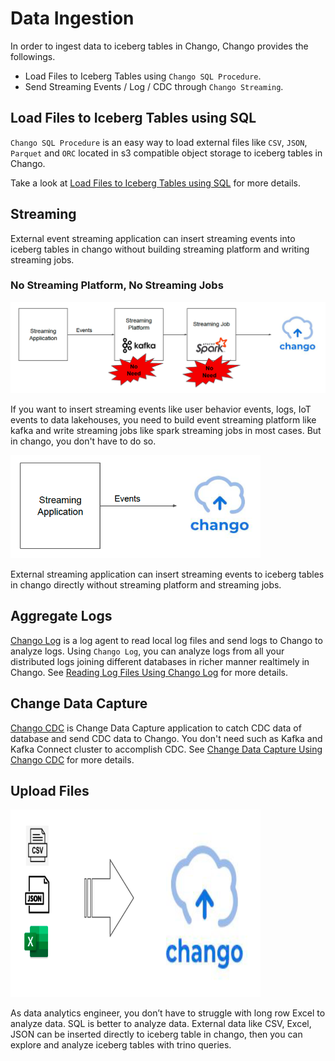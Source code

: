 # Data Ingestion

In order to ingest data to iceberg tables in Chango, Chango provides the followings.

- Load Files to Iceberg Tables using `Chango SQL Procedure`.
- Send Streaming Events / Log / CDC through `Chango Streaming`.


## Load Files to Iceberg Tables using SQL

`Chango SQL Procedure` is an easy way to load external files like `CSV`, `JSON`, `Parquet` and `ORC` located in s3 compatible object storage 
to iceberg tables in Chango.

Take a look at <a href="../../user-guide/load-files">Load Files to Iceberg Tables using SQL</a> for more details.



## Streaming


External event streaming application can insert streaming events into iceberg tables in chango without building streaming platform and writing streaming jobs.


### No Streaming Platform, No Streaming Jobs

<img width="700" src="../../images/chango-streaming.png" />

If you want to insert streaming events like user behavior events, logs, IoT events to data lakehouses, you need to build event streaming platform like kafka
and write streaming jobs like spark streaming jobs in most cases. But in chango, you don't have to do so.

<img width="400" src="../../images/chango-streaming2.png" />

External streaming application can insert streaming events to iceberg tables in chango directly without streaming platform and streaming jobs.

## Aggregate Logs

[Chango Log](https://github.com/cloudcheflabs/chango-log) is a log agent to read local log files and send logs
to Chango to analyze logs. 
Using `Chango Log`, you can analyze logs from all your distributed logs joining different databases in richer manner realtimely in Chango.
See <a href="../../user-guide/chango-log/">Reading Log Files Using Chango Log</a> for more details.


## Change Data Capture

[Chango CDC](https://github.com/cloudcheflabs/chango-cdc) is Change Data Capture application to catch CDC data of database
and send CDC data to Chango.
You don't need such as Kafka and Kafka Connect cluster to accomplish CDC. See <a href="../../user-guide/chango-cdc/">Change Data Capture Using Chango CDC</a> for more details.


## Upload Files

<img width="400" height="300" src="../../images/chango-ingestion.png" />


As data analytics engineer, you don’t have to struggle with long row Excel to analyze data. SQL is better to analyze data.
External data like CSV, Excel, JSON can be inserted directly to iceberg table in chango,
then you can explore and analyze iceberg tables with trino queries.


